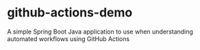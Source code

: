 # github-actions-demo
A simple Spring Boot Java application to use when understanding automated workflows using GitHub Actions

